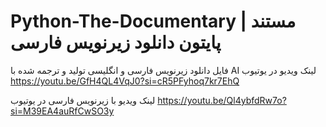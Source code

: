 # Python-The-Documentary | مستند پایتون دانلود زیرنویس فارسی 
فایل دانلود زیرنویس فارسی و انگلیسی تولید و ترجمه شده با AI
لینک ویدیو در یوتیوب 
https://youtu.be/GfH4QL4VqJ0?si=cR5PFyhoq7kr7EhQ

لینک ویدیو با زیرنویس فارسی در یوتیوب
https://youtu.be/Ql4ybfdRw7o?si=M39EA4auRfCwSO3y
